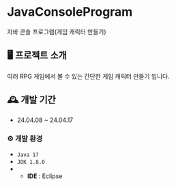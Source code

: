 # JavaConsoleProgram
자바 콘솔 프로그램(게임 캐릭터 만들기)

## 🖥️ 프로젝트 소개
여러 RPG 게임에서 볼 수 있는 간단한 게임 캐릭터 만들기 입니다.

## 🕰️ 개발 기간
* 24.04.08 ~ 24.04.17

### ⚙️ 개발 환경
- `Java 17`
- `JDK 1.8.0`
- - **IDE** : Eclipse
